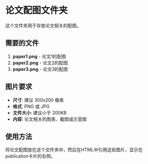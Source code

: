 # 论文配图文件夹

这个文件夹用于存放论文相关的配图。

## 需要的文件

1. **paper1.png** - 论文1的配图
2. **paper2.png** - 论文2的配图
3. **paper3.png** - 论文3的配图

## 图片要求

- **尺寸**: 建议 300x200 像素
- **格式**: PNG 或 JPG
- **文件大小**: 建议小于 200KB
- **内容**: 论文相关的图表、截图或示意图

## 使用方法

将论文配图放在这个文件夹中，然后在HTML中引用这些图片，显示在publication卡片的右侧。
